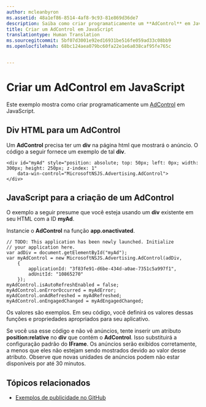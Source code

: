 ```yaml
---
author: mcleanbyron
ms.assetid: 48a1ef86-8514-4af8-9c93-81e869d36de7
description: Saiba como criar programaticamente um **AdControl** em JavaScript.
title: Criar um AdControl em JavaScript
translationtype: Human Translation
ms.sourcegitcommit: 5bf07d3001e92ed16931be516fe059ad33c08bb9
ms.openlocfilehash: 68bc124aea079bc60fa22e1e6a038caf95fe765c


---
```


# Criar um AdControl em JavaScript




Este exemplo mostra como criar programaticamente um [AdControl](https://msdn.microsoft.com/library/windows/apps/microsoft.advertising.winrt.ui.adcontrol.aspx) em JavaScript.

## Div HTML para um AdControl

Um **AdControl** precisa ter um **div** na página html que mostrará o anúncio. O código a seguir fornece um exemplo de tal **div**.

``` syntax
<div id="myAd" style="position: absolute; top: 50px; left: 0px; width: 300px; height: 250px; z-index: 1"
    data-win-control="MicrosoftNSJS.Advertising.AdControl">
</div>
```

## JavaScript para a criação de um AdControl

O exemplo a seguir presume que você esteja usando um **div** existente em seu HTML com a ID **myAd**.

Instancie o **AdControl** na função **app.onactivated**.

``` syntax
// TODO: This application has been newly launched. Initialize
// your application here.
var adDiv = document.getElementById("myAd");
var myAdControl = new MicrosoftNSJS.Advertising.AdControl(adDiv,
    {
        applicationId: "3f83fe91-d6be-434d-a0ae-7351c5a997f1",
        adUnitId: "10865270"
    });
myAdControl.isAutoRefreshEnabled = false;
myAdControl.onErrorOccurred = myAdError;
myAdControl.onAdRefreshed = myAdRefreshed;
myAdControl.onEngagedChanged = myAdEngagedChanged;
```

Os valores são exemplos. Em seu código, você definirá os valores dessas funções e propriedades apropriados para seu aplicativo.

Se você usa esse código e não vê anúncios, tente inserir um atributo **position:relative** no **div** que contém o **AdControl**. Isso substituirá a configuração padrão do **IFrame**. Os anúncios serão exibidos corretamente, a menos que eles não estejam sendo mostrados devido ao valor desse atributo. Observe que novas unidades de anúncios podem não estar disponíveis por até 30 minutos.

## Tópicos relacionados

* [Exemplos de publicidade no GitHub](http://aka.ms/githubads)

 

 



<!--HONumber=Aug16_HO3-->


